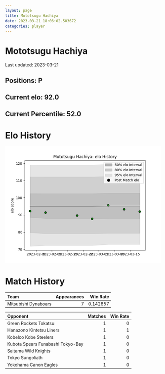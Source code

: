 ```yaml
---  
layout: page  
title: Mototsugu Hachiya  
date: 2023-03-21 18:06:02.503672  
categories: player  
---
```

# Mototsugu Hachiya


Last updated: 2023-03-21
## Positions: P

## Current elo: 92.0

## Current Percentile: 52.0

# Elo History


![elo history](history_MototsuguHachiya.png)
# Match History


| Team                 |   Appearances |   Win Rate |
|:---------------------|--------------:|-----------:|
| Mitsubishi Dynaboars |             7 |   0.142857 |

| Opponent                          |   Matches |   Win Rate |
|:----------------------------------|----------:|-----------:|
| Green Rockets Tokatsu             |         1 |          0 |
| Hanazono Kintetsu Liners          |         1 |          1 |
| Kobelco Kobe Steelers             |         1 |          0 |
| Kubota Spears Funabashi Tokyo-Bay |         1 |          0 |
| Saitama Wild Knights              |         1 |          0 |
| Tokyo Sungoliath                  |         1 |          0 |
| Yokohama Canon Eagles             |         1 |          0 |